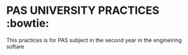 # PAS UNIVERSITY PRACTICES :bowtie:
This practices is for PAS subject in the second year in the engineiring softare
